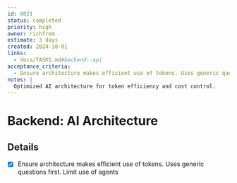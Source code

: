 ```yaml
---
id: 0021
status: completed
priority: high
owner: richfrem
estimate: 3 days
created: 2024-10-01
links:
  - docs/TASKS.md#backend--api
acceptance_criteria:
  - Ensure architecture makes efficient use of tokens. Uses generic questions first. Limit use of agents
notes: |
  Optimized AI architecture for token efficiency and cost control.
---
```


# Backend: AI Architecture

## Details
- [x] Ensure architecture makes efficient use of tokens. Uses generic questions first. Limit use of agents
